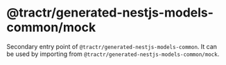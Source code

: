 # @tractr/generated-nestjs-models-common/mock

Secondary entry point of `@tractr/generated-nestjs-models-common`. It can be
used by importing from `@tractr/generated-nestjs-models-common/mock`.
